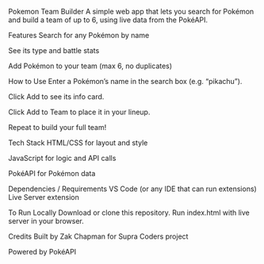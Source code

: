 Pokemon Team Builder
A simple web app that lets you search for Pokémon and build a team of up to 6, using live data from the PokéAPI.

Features
Search for any Pokémon by name

See its type and battle stats

Add Pokémon to your team (max 6, no duplicates)

How to Use
Enter a Pokémon’s name in the search box (e.g. “pikachu”).

Click Add to see its info card.

Click Add to Team to place it in your lineup.

Repeat to build your full team!

Tech Stack
HTML/CSS for layout and style

JavaScript for logic and API calls

PokéAPI for Pokémon data

Dependencies / Requirements
VS Code (or any IDE that can run extensions)
Live Server extension

To Run Locally
Download or clone this repository.
Run index.html with live server in your browser.

Credits
Built by Zak Chapman for Supra Coders project

Powered by PokéAPI


